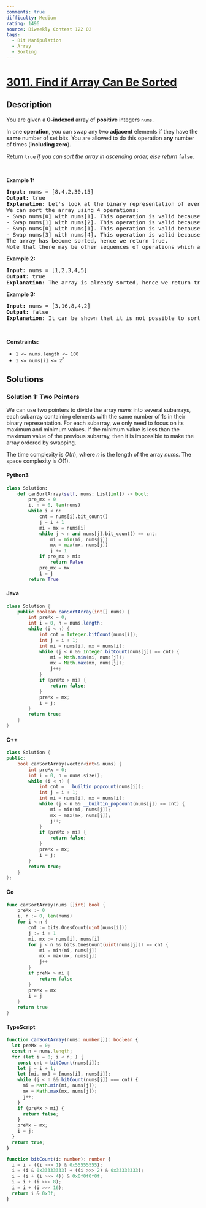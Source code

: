 ```yaml
---
comments: true
difficulty: Medium
rating: 1496
source: Biweekly Contest 122 Q2
tags:
  - Bit Manipulation
  - Array
  - Sorting
---
```


<!-- problem:start -->

# [3011. Find if Array Can Be Sorted](https://leetcode.com/problems/find-if-array-can-be-sorted)


## Description

<!-- description:start -->

<p>You are given a <strong>0-indexed</strong> array of <strong>positive</strong> integers <code>nums</code>.</p>

<p>In one <strong>operation</strong>, you can swap any two <strong>adjacent</strong> elements if they have the <strong>same</strong> number of <span data-keyword="set-bit">set bits</span>. You are allowed to do this operation <strong>any</strong> number of times (<strong>including zero</strong>).</p>

<p>Return <code>true</code> <em>if you can sort the array in ascending order, else return </em><code>false</code>.</p>

<p>&nbsp;</p>
<p><strong class="example">Example 1:</strong></p>

<pre>
<strong>Input:</strong> nums = [8,4,2,30,15]
<strong>Output:</strong> true
<strong>Explanation:</strong> Let&#39;s look at the binary representation of every element. The numbers 2, 4, and 8 have one set bit each with binary representation &quot;10&quot;, &quot;100&quot;, and &quot;1000&quot; respectively. The numbers 15 and 30 have four set bits each with binary representation &quot;1111&quot; and &quot;11110&quot;.
We can sort the array using 4 operations:
- Swap nums[0] with nums[1]. This operation is valid because 8 and 4 have one set bit each. The array becomes [4,8,2,30,15].
- Swap nums[1] with nums[2]. This operation is valid because 8 and 2 have one set bit each. The array becomes [4,2,8,30,15].
- Swap nums[0] with nums[1]. This operation is valid because 4 and 2 have one set bit each. The array becomes [2,4,8,30,15].
- Swap nums[3] with nums[4]. This operation is valid because 30 and 15 have four set bits each. The array becomes [2,4,8,15,30].
The array has become sorted, hence we return true.
Note that there may be other sequences of operations which also sort the array.
</pre>

<p><strong class="example">Example 2:</strong></p>

<pre>
<strong>Input:</strong> nums = [1,2,3,4,5]
<strong>Output:</strong> true
<strong>Explanation:</strong> The array is already sorted, hence we return true.
</pre>

<p><strong class="example">Example 3:</strong></p>

<pre>
<strong>Input:</strong> nums = [3,16,8,4,2]
<strong>Output:</strong> false
<strong>Explanation:</strong> It can be shown that it is not possible to sort the input array using any number of operations.
</pre>

<p>&nbsp;</p>
<p><strong>Constraints:</strong></p>

<ul>
	<li><code>1 &lt;= nums.length &lt;= 100</code></li>
	<li><code>1 &lt;= nums[i] &lt;= 2<sup>8</sup></code></li>
</ul>

<!-- description:end -->

## Solutions

<!-- solution:start -->

### Solution 1: Two Pointers

We can use two pointers to divide the array $\textit{nums}$ into several subarrays, each subarray containing elements with the same number of $1$s in their binary representation. For each subarray, we only need to focus on its maximum and minimum values. If the minimum value is less than the maximum value of the previous subarray, then it is impossible to make the array ordered by swapping.

The time complexity is $O(n)$, where $n$ is the length of the array $\textit{nums}$. The space complexity is $O(1)$.

<!-- tabs:start -->

#### Python3

```python
class Solution:
    def canSortArray(self, nums: List[int]) -> bool:
        pre_mx = 0
        i, n = 0, len(nums)
        while i < n:
            cnt = nums[i].bit_count()
            j = i + 1
            mi = mx = nums[i]
            while j < n and nums[j].bit_count() == cnt:
                mi = min(mi, nums[j])
                mx = max(mx, nums[j])
                j += 1
            if pre_mx > mi:
                return False
            pre_mx = mx
            i = j
        return True
```

#### Java

```java
class Solution {
    public boolean canSortArray(int[] nums) {
        int preMx = 0;
        int i = 0, n = nums.length;
        while (i < n) {
            int cnt = Integer.bitCount(nums[i]);
            int j = i + 1;
            int mi = nums[i], mx = nums[i];
            while (j < n && Integer.bitCount(nums[j]) == cnt) {
                mi = Math.min(mi, nums[j]);
                mx = Math.max(mx, nums[j]);
                j++;
            }
            if (preMx > mi) {
                return false;
            }
            preMx = mx;
            i = j;
        }
        return true;
    }
}
```

#### C++

```cpp
class Solution {
public:
    bool canSortArray(vector<int>& nums) {
        int preMx = 0;
        int i = 0, n = nums.size();
        while (i < n) {
            int cnt = __builtin_popcount(nums[i]);
            int j = i + 1;
            int mi = nums[i], mx = nums[i];
            while (j < n && __builtin_popcount(nums[j]) == cnt) {
                mi = min(mi, nums[j]);
                mx = max(mx, nums[j]);
                j++;
            }
            if (preMx > mi) {
                return false;
            }
            preMx = mx;
            i = j;
        }
        return true;
    }
};
```

#### Go

```go
func canSortArray(nums []int) bool {
	preMx := 0
	i, n := 0, len(nums)
	for i < n {
		cnt := bits.OnesCount(uint(nums[i]))
		j := i + 1
		mi, mx := nums[i], nums[i]
		for j < n && bits.OnesCount(uint(nums[j])) == cnt {
			mi = min(mi, nums[j])
			mx = max(mx, nums[j])
			j++
		}
		if preMx > mi {
			return false
		}
		preMx = mx
		i = j
	}
	return true
}
```

#### TypeScript

```ts
function canSortArray(nums: number[]): boolean {
  let preMx = 0;
  const n = nums.length;
  for (let i = 0; i < n; ) {
    const cnt = bitCount(nums[i]);
    let j = i + 1;
    let [mi, mx] = [nums[i], nums[i]];
    while (j < n && bitCount(nums[j]) === cnt) {
      mi = Math.min(mi, nums[j]);
      mx = Math.max(mx, nums[j]);
      j++;
    }
    if (preMx > mi) {
      return false;
    }
    preMx = mx;
    i = j;
  }
  return true;
}

function bitCount(i: number): number {
  i = i - ((i >>> 1) & 0x55555555);
  i = (i & 0x33333333) + ((i >>> 2) & 0x33333333);
  i = (i + (i >>> 4)) & 0x0f0f0f0f;
  i = i + (i >>> 8);
  i = i + (i >>> 16);
  return i & 0x3f;
}
```

<!-- tabs:end -->

<!-- solution:end -->

<!-- problem:end -->
